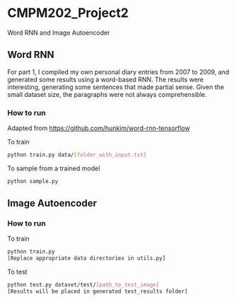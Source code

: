 # CMPM202_Project2
Word RNN and Image Autoencoder

## Word RNN
For part 1, I compiled my own personal diary entries from 2007 to 2009, and generated some results using a word-based RNN. The results were interesting, generating some sentences that made partial sense. Given the small dataset size, the paragraphs were not always comprehensible. 

### How to run
Adapted from https://github.com/hunkim/word-rnn-tensorflow

To train
```bash
python train.py data/[folder_with_input.txt]
```

To sample from a trained model
```bash
python sample.py
```

## Image Autoencoder

### How to run

To train
```bash
python train.py
[Replace appropriate data directories in utils.py]
```
To test
```bash
python test.py dataset/test/[path_to_test_image]
[Results will be placed in generated test_results folder]
```
